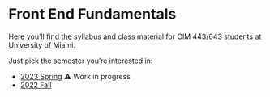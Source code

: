 # Front End Fundamentals

Here you’ll find the syllabus and class material for CIM 443/643 students at University of Miami. 

Just pick the semester you’re interested in:

- [2023 Spring](2023/spring/) ⚠️ Work in progress
- [2022 Fall](2022/fall/)
